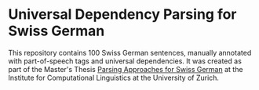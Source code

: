 # Universal Dependency Parsing for Swiss German

This repository contains 100 Swiss German sentences, manually annotated with part-of-speech tags and universal dependencies. It was created as part of the Master's Thesis [Parsing Approaches for Swiss German](http://www.cl.uzh.ch/dam/jcr:cdad4255-ddd4-4071-a706-491e75085339/aepli_noemi_1990.pdf) at the Institute for Computational Linguistics at the University of Zurich.

